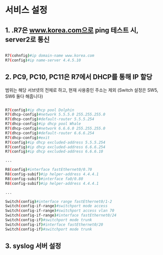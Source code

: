 # 서비스 설정

## 1. .R7은 www.korea.com으로 ping 테스트 시, server2로 통신

```bash

R7(cohnfig)#ip domain-name www.korea.com
R7(config)#ip name-server 4.4.5.10
```

## 2. PC9, PC10, PC11은  R7에서 DHCP를 통해 IP 할당

범위는 해당 서브넷의 전체로 하고, 현재 사용중인 주소는 제외
(Switch 설정은 SW5, SW6 둘다 해줍니다)

```bash

R7(config)#ip dhcp pool Dolphin
R7(dhcp-config)#network 5.5.5.0 255.255.255.0
R7(dhcp-config)#default-router 5.5.5.254
R7(dhcp-config)#ip dhcp pool Whale
R7(dhcp-config)#network 6.6.6.0 255.255.255.0
R7(dhcp-config)#default-router 6.6.6.254
R7(dhcp-config)#exit
R7(config)#ip dhcp excluded-address 5.5.5.254
R7(config)#ip dhcp excluded-address 6.6.6.254
R7(config)#ip dhcp excluded-address 6.6.6.10

...

R8(config)#interface fastEthernet0/0.70
R8(config-subif)#ip helper-address 4.4.4.1
R8(config-subif)#interface fa0/0.80
R8(config-subif)#ip helper-address 4.4.4.1

...

Switch(config)#interface range fastEthernet0/1-2
Switch(config-if-range)#switchport mode access
Switch(config-if-range)#switchport access vlan 70
Switch(config-if-range)#interface fastEthernet0/24
Switch(config-if)#switchport mode trunk
Switch(config-if)#interface fastEthernet0/20
Switch(config-if)#switchport mode trunk
```

## 3. syslog 서버 설정